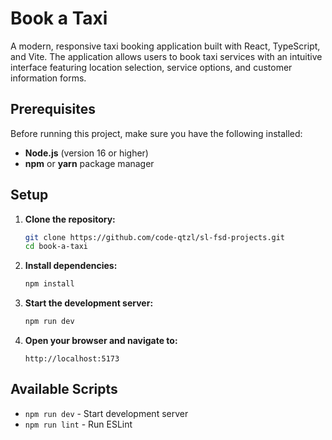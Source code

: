 # Book a Taxi

A modern, responsive taxi booking application built with React, TypeScript, and Vite. The application allows users to book taxi services with an intuitive interface featuring location selection, service options, and customer information forms.

## Prerequisites

Before running this project, make sure you have the following installed:

-   **Node.js** (version 16 or higher)
-   **npm** or **yarn** package manager

## Setup

1. **Clone the repository:**

    ```bash
    git clone https://github.com/code-qtzl/sl-fsd-projects.git
    cd book-a-taxi
    ```

2. **Install dependencies:**

    ```bash
    npm install
    ```

3. **Start the development server:**

    ```bash
    npm run dev
    ```

4. **Open your browser and navigate to:**
    ```
    http://localhost:5173
    ```

## Available Scripts

-   `npm run dev` - Start development server
-   `npm run lint` - Run ESLint
